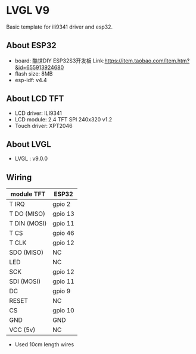
# LVGL V9
Basic template for ili9341 driver and esp32.

## About ESP32

* board: 酷世DIY ESP32S3开发板 Link:https://item.taobao.com/item.htm?&id=655913924680
* flash size: 8MB
* esp-idf: v4.4

## About LCD TFT

* LCD driver: ILI9341
* LCD module: 2.4 TFT SPI 240x320 v1.2
* Touch driver: XPT2046

## About LVGL

* LVGL : v9.0.0


## Wiring

| module TFT   | ESP32    |
| ---          | ---      |
| T IRQ        |  gpio 2  |
| T DO  (MISO) |  gpio 13 |
| T DIN (MOSI) |  gpio 11 |
| T CS         |  gpio 46 |
| T CLK        |  gpio 12 |
| SDO (MISO)   |  NC      |
| LED          |  NC      |
| SCK          |  gpio 12 |
| SDI (MOSI)   |  gpio 11 |
| DC           |  gpio 9  |
| RESET        |  NC      |
| CS           |  gpio 10 |
| GND          |  GND     |
| VCC (5v)     |  NC      |

* Used 10cm length wires
